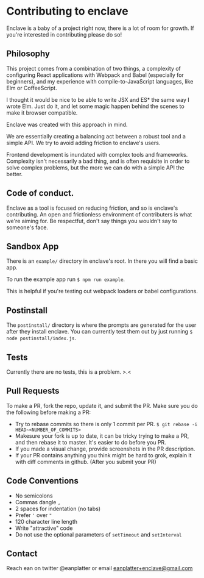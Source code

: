 # Contributing to enclave

Enclave is a baby of a project right now, there is a lot of room for growth. If you're interested in contributing please do so!

## Philosophy
This project comes from a combination of two things, a complexity of configuring React applications with Webpack and Babel (especially for beginners), and my experience with compile-to-JavaScript languages, like Elm or CoffeeScript.

I thought it would be nice to be able to write JSX and ES* the same way I wrote Elm. Just do it, and let some magic happen behind the scenes to make it browser compatible.

Enclave was created with this approach in mind.

We are essentially creating a balancing act between a robust tool and a simple API. We try to avoid adding friction to enclave's users.

Frontend development is inundated with complex tools and frameworks. Complexity isn't necessarily a bad thing, and is often requisite in order to solve complex problems, but the more we can do with a simple API the better.

## Code of conduct.
Enclave as a tool is focused on reducing friction, and so is enclave's contributing. An open and frictionless environment of contributers is what we're aiming for. Be respectfut, don't say things you wouldn't say to someone's face.

## Sandbox App
There is an `example/` directory in enclave's root. In there you will find a basic app.

To run the example app run `$ npm run example`.

This is helpful if you're testing out webpack loaders or babel configurations.

## Postinstall
The `postinstall/` directory is where the prompts are generated for the user after they install enclave. You can currently test them out by just running `$ node postinstall/index.js`.

## Tests
Currently there are no tests, this is a problem. >.<

## Pull Requests
To make a PR, fork the repo, update it, and submit the PR.
Make sure you do the following before making a PR:
* Try to rebase commits so there is only 1 commit per PR. `$ git rebase -i HEAD~<NUMBER_OF_COMMITS>`
* Makesure your fork is up to date, it can be tricky trying to make a PR, and then rebase it to master. It's easier to do before you PR.
* If you made a visual change, provide screenshots in the PR description.
* If your PR contains anything you think might be hard to grok, explain it with diff comments in github. (After you submit your PR)

## Code Conventions
* No semicolons
* Commas dangle `,`
* 2 spaces for indentation (no tabs)
* Prefer `'` over `"`
* 120 character line length
* Write "attractive" code
* Do not use the optional parameters of `setTimeout` and `setInterval`

## Contact
Reach ean on twitter @eanplatter or email eanplatter+enclave@gmail.com

